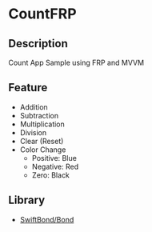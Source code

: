 # CountFRP
## Description
Count App Sample using FRP and MVVM
## Feature
- Addition
- Subtraction
- Multiplication
- Division
- Clear (Reset)
- Color Change
    - Positive: Blue
    - Negative: Red
    - Zero: Black
## Library
- [SwiftBond/Bond](https://github.com/SwiftBond/Bond)
